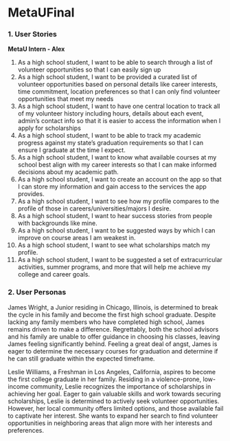 # MetaUFinal

### 1. User Stories

**MetaU Intern - Alex**
1. As a high school student, I want to be able to search through a list of volunteer opportunities so that I can easily sign up
2. As a high school student, I want to be provided a curated list of volunteer opportunities based on personal details like career interests, time commitment, location preferences so that I can only find volunteer opportunities that meet my needs
3. As a high school student, I want to have one central location to track all of my volunteer history including hours, details about each event, admin’s contact info so that it is easier to access the information when I apply for scholarships
4. As a high school student, I want to be able to track my academic progress against my state’s graduation requirements so that I can ensure I graduate at the time I expect.
5. As a high school student, I want to know what available courses at my school best align with my career interests so that I can make informed decisions about my academic path.
6. As a high school student, I want to create an account on the app so that I can store my information and gain access to the services the app provides.
7. As a high school student, I want to see how my profile compares to the profile of those in careers/universities/majors I desire.
8. As a high school student, I want to hear success stories from people with backgrounds like mine.
9. As a high school student, I want to be suggested ways by which I can improve on course areas I am weakest in.
10. As a high school student, I want to see what scholarships match my profile.
11. As a high school student, I want to be suggested a set of extracurricular activities, summer programs, and more that will help me achieve my college and career goals.

### 2. User Personas
James Wright, a Junior residing in Chicago, Illinois, is determined to break the cycle in his family and become the first high school graduate. Despite lacking any family members who have completed high school, James remains driven to make a difference. Regrettably, both the school advisors and his family are unable to offer guidance in choosing his classes, leaving James feeling significantly behind. Feeling a great deal of angst, James is eager to determine the necessary courses for graduation and determine if he can still graduate within the expected timeframe.

Leslie Williams, a Freshman in Los Angeles, California, aspires to become the first college graduate in her family. Residing in a violence-prone, low-income community, Leslie recognizes the importance of scholarships in achieving her goal. Eager to gain valuable skills and work towards securing scholarships, Leslie is determined to actively seek volunteer opportunities. However, her local community offers limited options, and those available fail to captivate her interest. She wants to expand her search to find volunteer opportunities in neighboring areas that align more with her interests and preferences.

